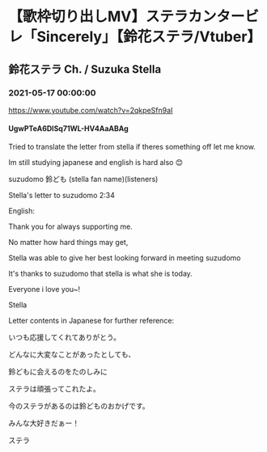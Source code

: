 # 【歌枠切り出しMV】ステラカンタービレ「Sincerely」【鈴花ステラ/Vtuber】
## 鈴花ステラ Ch. / Suzuka Stella
### 2021-05-17 00:00:00
https://www.youtube.com/watch?v=2qkpeSfn9aI
#### UgwPTeA6DlSq71WL-HV4AaABAg
Tried to translate the letter from stella if theres something off let me know.

Im still studying japanese and english is hard also 😊 



suzudomo 鈴ども (stella fan name)(listeners)



Stella's letter to suzudomo 2:34



English:



Thank you for always supporting me.

No matter how hard things may get, 

Stella was able to give her best looking forward in meeting suzudomo 

It's thanks to suzudomo that stella is what she is today.



Everyone i love you~!

Stella



Letter contents in Japanese for further reference:

いつも応援してくれてありがとう。

どんなに大変なことがあったとしても、

鈴どもに会えるのをたのしみに

ステラは頑張ってこれたよ。

今のステラがあるのは鈴どものおかげです。



みんな大好きだぁー！

ステラ

